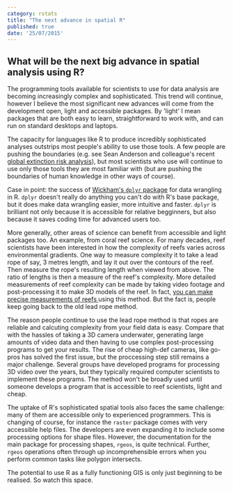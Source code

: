 ```yaml
---
category: rstats
title: "The next advance in spatial R"
published: true
date: '25/07/2015'
---
```


   <h2> What will be the next big advance in spatial analysis using R? </h2>

   <p>
      The programming tools available for scientists to use for data analysis are becoming increasingly complex and sophisticated. This trend will continue, however I believe the most significant new advances will come from the development open, light and accessible packages. By 'light' I mean packages that are both easy to learn, straightforward to work with, and can run on standard desktops and laptops.
   </p>
   <p>
      The capacity for languages like R to produce incredibly sophisticated analyses outstrips most people's ability to use those tools. A few people are pushing the boundaries (e.g. see Sean Anderson and colleague's recent <a href="http://www.sciencemag.org/content/348/6234/567.abstract">global extinction risk analysis</a>), but most scientists who use will continue to use only those tools they are most familiar with (but are pushing the boundaries of human knowledge in other ways of course).
   </p>
   <p>
      Case in point: the success of <a href="https://cran.rstudio.com/web/packages/dplyr/vignettes/introduction.html">Wickham's <code>dplyr</code> package</a> for data wrangling in R. <code>dplyr</code> doesn't really do anything you can't do with R's base package, but it does make data wrangling easier, more intuitive and faster. <code>dplyr</code> is brilliant not only because it is accessible for relative begginners, but also because it saves coding time for advanced users too.
   </p>
   <p>
      More generally, other areas of science can benefit from accessible and light packages too. An example, from coral reef science. For many decades, reef scientists have been interested in how the complexity of reefs varies across environmental gradients. One way to measure complexity it to take a lead rope of say, 3 metres length, and lay it out over the contours of the reef. Then measure the rope's resulting length when viewed from above. The ratio of lengths is then a measure of the reef's complexity. More detailed measurements of reef complexity can be made by taking video footage and post-processing it to make 3D models of the reef. In fact, <a href="http://eprints.qut.edu.au/52839/">you can make precise measurements of reefs </a> using this method. But the fact is, people keep going back to the old lead rope method.
   </p>
   <p>
       The reason people continue to use the lead rope method is that ropes are reliable and calcuting complexity from your field data is easy. Compare that with the hassles of taking a 3D camera underwater, generating large amounts of video data and then having to use complex post-processing programs to get your results. The rise of cheap high-def cameras, like go-pros has solved the first issue, but the proccessing step still remains a major challenge. Several groups have developed programs for processing 3D video over the years, but they typically required computer scientists to implement these programs. The method won't be broadly used until someone develops a program that is accessible to reef scientists, light and cheap.
   </p>
   <p>
      The uptake of R's sophisticated spatial tools also faces the same challenge: many of them are accessible only to experienced programmers. This is changing of course, for instance the <code>raster</code> package comes with very accessible help files. The developers are even expanding it to include some processing options for shape files. However, the documentation for the main package for processing shapes,  <code>rgeos</code>, is quite technical. Further, <code>rgeos</code> operations often through up incomprehensible errors when you perform common tasks like polygon intersects.
   </p>
   <p>
       The potential to use R as a fully functioning GIS is only just beginning to be realised. So watch this space.
   </p>
  
</div>

</div>
</div>
